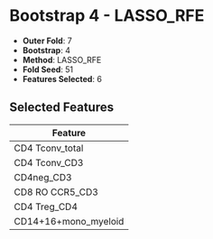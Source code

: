 # Bootstrap 4 - LASSO_RFE

- **Outer Fold**: 7
- **Bootstrap**: 4
- **Method**: LASSO_RFE
- **Fold Seed**: 51
- **Features Selected**: 6

## Selected Features

| Feature |
|---------|
| CD4 Tconv_total |
| CD4 Tconv_CD3 |
| CD4neg_CD3 |
| CD8 RO CCR5_CD3 |
| CD4 Treg_CD4 |
| CD14+16+mono_myeloid |
